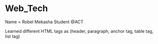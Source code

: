 # Web_Tech
Name = Robel Mekasha 
Student @ACT

Learned different HTML tags as (header, paragraph, anchor tag, table tag, list tag)

